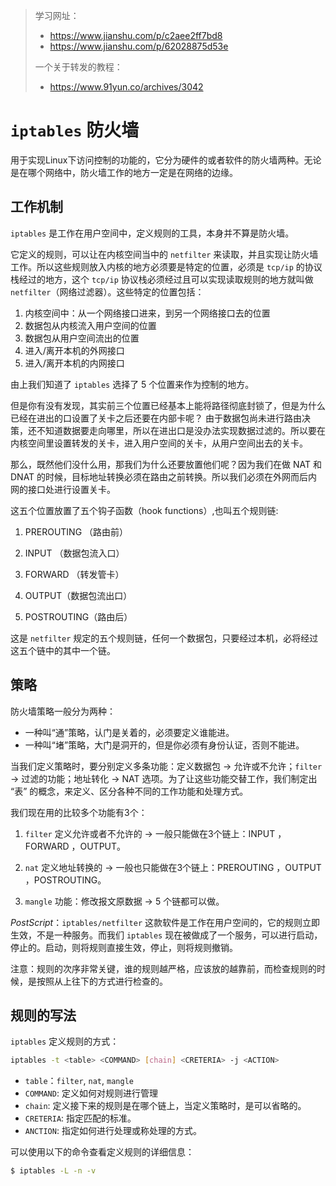 > 学习网址：
>
> - https://www.jianshu.com/p/c2aee2ff7bd8
> - https://www.jianshu.com/p/62028875d53e
>
> 一个关于转发的教程：
>
> - https://www.91yun.co/archives/3042

# `iptables` 防火墙

用于实现Linux下访问控制的功能的，它分为硬件的或者软件的防火墙两种。无论是在哪个网络中，防火墙工作的地方一定是在网络的边缘。

## 工作机制

`iptables` 是工作在用户空间中，定义规则的工具，本身并不算是防火墙。

它定义的规则，可以让在内核空间当中的 `netfilter` 来读取，并且实现让防火墙工作。所以这些规则放入内核的地方必须要是特定的位置，必须是 `tcp/ip` 的协议栈经过的地方，这个 `tcp/ip` 协议栈必须经过且可以实现读取规则的地方就叫做 `netfilter`（网络过滤器）。这些特定的位置包括：

1. 内核空间中：从一个网络接口进来，到另一个网络接口去的位置
2. 数据包从内核流入用户空间的位置
3. 数据包从用户空间流出的位置
4. 进入/离开本机的外网接口
5. 进入/离开本机的内网接口

由上我们知道了 `iptables` 选择了 5 个位置来作为控制的地方。

但是你有没有发现，其实前三个位置已经基本上能将路径彻底封锁了，但是为什么已经在进出的口设置了关卡之后还要在内部卡呢？ 由于数据包尚未进行路由决策，还不知道数据要走向哪里，所以在进出口是没办法实现数据过滤的。所以要在内核空间里设置转发的关卡，进入用户空间的关卡，从用户空间出去的关卡。

那么，既然他们没什么用，那我们为什么还要放置他们呢？因为我们在做 NAT 和 DNAT 的时候，目标地址转换必须在路由之前转换。所以我们必须在外网而后内网的接口处进行设置关卡。

这五个位置放置了五个钩子函数（hook functions）,也叫五个规则链:

1. PREROUTING （路由前）

2. INPUT （数据包流入口）

3. FORWARD （转发管卡）

4. OUTPUT（数据包流出口）

5. POSTROUTING（路由后）

这是 `netfilter` 规定的五个规则链，任何一个数据包，只要经过本机，必将经过这五个链中的其中一个链。

## 策略

防火墙策略一般分为两种：

- 一种叫“通”策略，认门是关着的，必须要定义谁能进。
- 一种叫“堵”策略，大门是洞开的，但是你必须有身份认证，否则不能进。

当我们定义策略时，要分别定义多条功能：定义数据包 &rarr; 允许或不允许；`filter` &rarr; 过滤的功能；地址转化 &rarr; NAT 选项。为了让这些功能交替工作，我们制定出 “表” 的概念，来定义、区分各种不同的工作功能和处理方式。

我们现在用的比较多个功能有3个：

1. `filter` 定义允许或者不允许的 &rarr; 一般只能做在3个链上：INPUT ，FORWARD ，OUTPUT。

2. `nat` 定义地址转换的 &rarr; 一般也只能做在3个链上：PREROUTING ，OUTPUT ，POSTROUTING。

3. `mangle` 功能：修改报文原数据 &rarr; 5 个链都可以做。

*PostScript*：`iptables/netfilter` 这款软件是工作在用户空间的，它的规则立即生效，不是一种服务。而我们 `iptables` 现在被做成了一个服务，可以进行启动，停止的。启动，则将规则直接生效，停止，则将规则撤销。

注意：规则的次序非常关键，谁的规则越严格，应该放的越靠前，而检查规则的时候，是按照从上往下的方式进行检查的。

## 规则的写法

`iptables` 定义规则的方式：

```bash
iptables -t <table> <COMMAND> [chain] <CRETERIA> -j <ACTION>
```

- `table`：`filter`, `nat`, `mangle`
- `COMMAND`: 定义如何对规则进行管理
- `chain`: 定义接下来的规则是在哪个链上，当定义策略时，是可以省略的。
- `CRETERIA`: 指定匹配的标准。
- `ANCTION`: 指定如何进行处理或称处理的方式。

可以使用以下的命令查看定义规则的详细信息：

```bash
$ iptables -L -n -v
```

